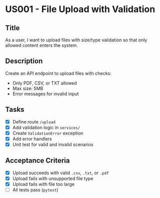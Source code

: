 # US001 - File Upload with Validation

## Title
As a user, I want to upload files with size/type validation so that only allowed content enters the system.

## Description
Create an API endpoint to upload files with checks:
- Only PDF, CSV, or TXT allowed
- Max size: 5MB
- Error messages for invalid input

## Tasks
- [x] Define route `/upload`
- [x] Add validation logic in `services/`
- [x] Create `ValidationError` exception
- [x] Add error handlers
- [x] Unit test for valid and invalid scenarios

## Acceptance Criteria
- [x] Upload succeeds with valid `.csv`, `.txt`, or `.pdf`
- [x] Upload fails with unsupported file type
- [x] Upload fails with file too large
- [ ] All tests pass (`pytest`)
